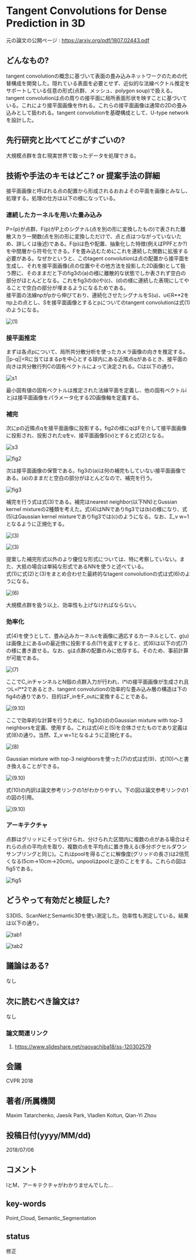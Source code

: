 # Tangent Convolutions for Dense Prediction in 3D

元の論文の公開ページ : https://arxiv.org/pdf/1807.02443.pdf

## どんなもの?
tangent convolutionの概念に基づいて表面の畳み込みネットワークのための代替構成を開発した。隠れている表面を必要とせず、近似的な法線ベクトル推定をサポートしている任意の形式(点群、メッシュ、polygon soup)で扱える。
tangent convolutionは点の周りの接平面に局所表面形状を映すことに基づいている。これにより接平面画像を作れる。これらの接平面画像は通常の2Dの畳み込みとして扱われる。tangent convolutionを基礎構成として、U-type networkを設計した。

## 先行研究と比べてどこがすごいの?
大規模点群を含む現実世界で取ったデータを処理できる。

## 技術や手法のキモはどこ? or 提案手法の詳細

接平面画像と呼ばれる点の配置から形成されるおおよその平面を画像とみなし、処理する。処理の仕方は以下の様になっている。

### 連続したカーネルを用いた畳み込み
P={p}が点群、F(p)がP上のシグナル(点を別の形に変換したもの)で表された離散スカラー関数(点を別の形に変換しただけで、点と点はつながっていないため、詳しくは後述)である。F(p)は色や配置、抽象化した特徴(例えばPPFとか?)を中間層から符号化できる。Fを畳み込むためにこれを連続した関数に拡張する必要がある。なぜかというと、このtagent convolutionは点の配置から接平面を生成し、それを接平面画像(点の位置やその他方法を投影した2D画像)として扱う際に、そのままだと下のfig3の(a)の様に離散的な状態でしか表されず空白の部分がほとんどとなる。これをfig3の(b)や(c)、(d)の様に連続した表現にしてやることで空白の部分が埋まるようになるためである。  
接平面の法線npがpから伸びており、連続化させたシグナルをS(u)、u∈R**2をπp上の点とし、Sを接平面画像とするとpについてのtangent convolutionは式(1)のようになる。

![(1)](img/TCfDPi3/fig_0.png)

### 接平面推定
まずは各点pについて、局所共分散分析を使ったカメラ画像の向きを推定する。
  ||p-q||<Rに当てはまるpを中心とする球内にある近隣点qがあるとき、接平面の向きは共分散行列Cの固有ベクトルによって決定される。Cは以下の通り。  

![s1](img/TCfDPi3/fig_1.png)

最小固有値の固有ベクトルは推定された法線平面を定義し、他の固有ベクトルiとjは接平面画像をパラメータ化する2D画像軸を定義する。

### 補完
次にpの近隣点qを接平面画像に投影する。fig2の様にqはFを介して接平面画像に投影され、投影されたqをv、接平面画像S(v)とすると式(2)となる。

![s3](img/TCfDPi3/fig_4.png)

![fig2](img/TCfDPi3/fig_2.png)

次は接平面画像の保管である。fig3の(a)は何の補完もしていない接平面画像である。(a)のままだと空白の部分がほとんどなので、補完を行う。

![fig3](img/TCfDPi3/fig_3.png)

補完を行う式は式(3)である。補完はnearest neighbor(以下NN)とGussian kernel mixtureの2種類を考えた。式(4)はNNでありfig3では(b)の様になり、式(5)はGaussian kernel mixtureでありfig3では(c)のようになる。なお、Σ_v w=1となるように正規化する。

![(3)](img/TCfDPi3/fig_5.png)

![(3)](img/TCfDPi3/fig_6.png)

提案した補完形式以外のより優位な形式については、特に考察していない。また、大抵の場合は単純な形式であるNNを使うと述べている。  
式(1)に式(2)と(3)をまとめ合わせた最終的なtagent convolutionの式は式(6)のようになる。

![(6)](img/TCfDPi3/fig_8.png)


大規模点群を扱う以上、効率性も上げなければならない。

### 効率化
式(4)を使うとして、畳み込みカーネルcを画像に適応するカーネルとして、g(u)は画像上にあるuの最近傍に投影する点(?)を返すとすると、式(6)は以下の式(7)の様に書き直せる。なお、gは点群の配置のみに依存する。そのため、事前計算が可能である。

![(7)](img/TCfDPi3/fig_9.png)

ここでC_inチャンネルとN個の点群入力が行われ、l*lの接平面画像が生成され且つL=l**2であるとき、tangent convolutionの効率的な畳み込み層の構造は下のfig4の通りであり、目的はF_inをF_outに変換することである。

![(9.10)](img/TCfDPi3/fig_11.png)

ここで効率的な計算を行うために、fig3の(d)のGaussian mixture with top-3 neighborsを定義、使用する。これは式(4)と(5)を合体させたものであり定義は式(8)の通り。当然、Σ_v w=1となるように正規化する。

![(8)](img/TCfDPi3/fig_12.png)

Gaussian mixture with top-3 neighborsを使った(7)の式は式(9)、式(10)へと書き換えることができる。

![(9.10)](img/TCfDPi3/fig_10.png)

式(10)の内訳は論文参考リンクの1がわかりやすい。下の図は論文参考リンクの1の図の引用。

![(9.10)](img/TCfDPi3/fig_13.png)

### アーキテクチャ
点群はグリッドにそって分けられ、分けられた区間内に複数の点がある場合はそれらの点の平均点を取り、複数の点を平均点に置き換える(多分ボクセルダウンサンプリングと同じ)。これはpoolを得るごとに解像度(グリッドの長さ)は2倍荒くなる(5cm->10cm->20cm)。unpoolはpoolと逆のことをする。これらの図はfig5である。

  ![fig5](img/TCfDPi3/fig_14.png)


## どうやって有効だと検証した?
S3DIS、ScanNetとSemantic3Dを使い測定した。効率性も測定している。結果は以下の通り。

![tab1](img/TCfDPi3/fig_16.png)

![tab2](img/TCfDPi3/fig_15.png)

## 議論はある?
なし

## 次に読むべき論文は?
なし

### 論文関連リンク
1. https://www.slideshare.net/naoyachiba18/ss-120302579

## 会議
CVPR 2018

## 著者/所属機関
Maxim Tatarchenko, Jaesik Park, Vladlen Koltun, Qian-Yi Zhou

## 投稿日付(yyyy/MM/dd)
2018/07/06

## コメント
IとM、アーキテクチャがわかりませんでした...

## key-words
Point_Cloud, Semantic_Segmentation

## status
修正